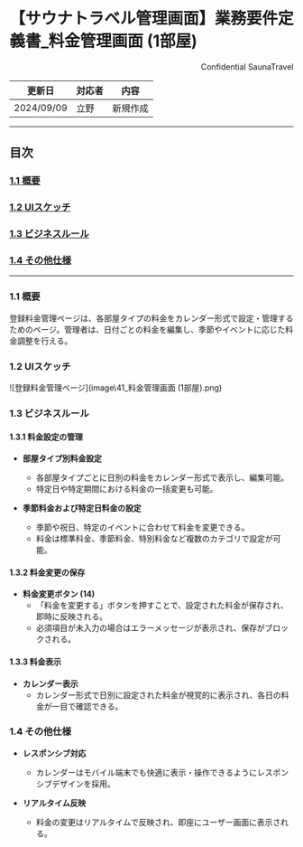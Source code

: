 # 【サウナトラベル管理画面】業務要件定義書_料金管理画面 (1部屋)

<div style="text-align: right;">
Confidential SaunaTravel
</div>

|更新日|対応者|内容|
|-|-|-|
| 2024/09/09 | 立野 | 新規作成 |

***

## 目次
### [1.1 概要](#anchor1)
### [1.2 UIスケッチ](#anchor2)
### [1.3 ビジネスルール](#anchor3)
### [1.4 その他仕様](#anchor4)

***

<a id="anchor1"></a>

### 1.1 概要
登録料金管理ページは、各部屋タイプの料金をカレンダー形式で設定・管理するためのページ。管理者は、日付ごとの料金を編集し、季節やイベントに応じた料金調整を行える。

<a id="anchor2"></a>

### 1.2 UIスケッチ
![登録料金管理ページ](image\41_料金管理画面 (1部屋).png)

<a id="anchor3"></a>

### 1.3 ビジネスルール

#### 1.3.1 料金設定の管理
- **部屋タイプ別料金設定**
  - 各部屋タイプごとに日別の料金をカレンダー形式で表示し、編集可能。
  - 特定日や特定期間における料金の一括変更も可能。

- **季節料金および特定日料金の設定**
  - 季節や祝日、特定のイベントに合わせて料金を変更できる。
  - 料金は標準料金、季節料金、特別料金など複数のカテゴリで設定が可能。

#### 1.3.2 料金変更の保存
- **料金変更ボタン (14)**
  - 「料金を変更する」ボタンを押すことで、設定された料金が保存され、即時に反映される。
  - 必須項目が未入力の場合はエラーメッセージが表示され、保存がブロックされる。

#### 1.3.3 料金表示
- **カレンダー表示**
  - カレンダー形式で日別に設定された料金が視覚的に表示され、各日の料金が一目で確認できる。

<a id="anchor4"></a>

### 1.4 その他仕様
- **レスポンシブ対応**
  - カレンダーはモバイル端末でも快適に表示・操作できるようにレスポンシブデザインを採用。

- **リアルタイム反映**
  - 料金の変更はリアルタイムで反映され、即座にユーザー画面に表示される。

